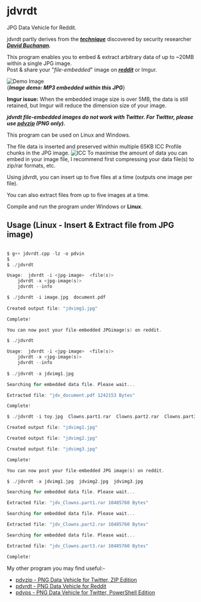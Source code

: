# jdvrdt

JPG Data Vehicle for Reddit. 

jdvrdt partly derives from the ***[technique](https://www.vice.com/en/article/bj4wxm/tiny-picture-twitter-complete-works-of-shakespeare-steganography)*** discovered by security researcher ***[David Buchanan](https://www.da.vidbuchanan.co.uk/).*** 

This program enables you to embed & extract arbitrary data of up to ~20MB within a single JPG image.  
Post & share your "*file-embedded*" image on ***[reddit](https://www.reddit.com/)*** or Imgur. 

![Demo Image](https://github.com/CleasbyCode/jdvrdt/blob/main/demo_image/demo.jpg)  
{***Image demo: MP3 embedded within this JPG***} 

**Imgur issue:** When the embedded image size is over 5MB, the data is still retained, but Imgur will reduce the dimension size of your image.

***jdvrdt file-embedded images do not work with Twitter.  For Twitter, please use [pdvzip](https://github.com/CleasbyCode/pdvzip) (PNG only).***

This program can be used on Linux and Windows.

The file data is inserted and preserved within multiple 65KB ICC Profile chunks in the JPG image.
![ICC](https://github.com/CleasbyCode/jdvrdt/blob/main/demo_image/demo.jpg)
To maximise the amount of data you can embed in your image file, I recommend first compressing your 
data file(s) to zip/rar formats, etc.  

Using jdvrdt, you can insert up to five files at a time (outputs one image per file).  

You can also extract files from up to five images at a time.

Compile and run the program under Windows or **Linux**.

## Usage (Linux - Insert & Extract file from JPG image)

```c

$ g++ jdvrdt.cpp -lz -o pdvin
$
$ ./jdvrdt 

Usage:  jdvrdt -i <jpg-image>  <file(s)>  
	jdvrdt -x <jpg-image(s)>  
	jdvrdt --info

$ ./jdvrdt -i image.jpg  document.pdf
  
Created output file: "jdvimg1.jpg"  

Complete!  

You can now post your file-embedded JPGimage(s) on reddit.  

$ ./jdvrdt

Usage:  jdvrdt -i <jpg-image>  <file(s)>  
	jdvrdt -x <jpg-image(s)>  
	jdvrdt --info
        
$ ./jdvrdt -x jdvimg1.jpg

Searching for embedded data file. Please wait...

Extracted file: "jdv_document.pdf 1242153 Bytes"

Complete!  

$ ./jdvrdt -i toy.jpg  Clowns.part1.rar  Clowns.part2.rar  Clowns.part3.rar 

Created output file: "jdvimg1.jpg"

Created output file: "jdvimg2.jpg"

Created output file: "jdvimg3.jpg"

Complete!

You can now post your file-embedded JPG image(s) on reddit.  

$ ./jdvrdt -x jdvimg1.jpg  jdvimg2.jpg  jdvimg3.jpg  

Searching for embedded data file. Please wait...

Extracted file: "jdv_Clowns.part1.rar 10485760 Bytes"

Searching for embedded data file. Please wait...

Extracted file: "jdv_Clowns.part2.rar 10485760 Bytes"

Searching for embedded data file. Please wait...

Extracted file: "jdv_Clowns.part3.rar 10485760 Bytes"

Complete!

```

My other program you may find useful:-  

* [pdvzip - PNG Data Vehicle for Twitter, ZIP Edition](https://github.com/CleasbyCode/pdvzip)  
* [pdvrdt - PNG Data Vehicle for Reddit](https://github.com/CleasbyCode/pdvrdt)  
* [pdvps - PNG Data Vehicle for Twitter, PowerShell Edition](https://github.com/CleasbyCode/pdvps)   

##

